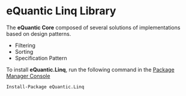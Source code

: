 # eQuantic Linq Library

The **eQuantic Core** composed of several solutions of implementations based on design patterns.

  * Filtering
  * Sorting
  * Specification Pattern

To install **eQuantic.Linq**, run the following command in the [Package Manager Console](https://docs.nuget.org/docs/start-here/using-the-package-manager-console)
```dos
Install-Package eQuantic.Linq
```